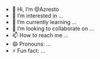 - 👋 Hi, I’m @Azresto
- 👀 I’m interested in ...
- 🌱 I’m currently learning ...
- 💞️ I’m looking to collaborate on ...
- 📫 How to reach me ...
- 😄 Pronouns: ...
- ⚡ Fun fact: ...

<!---
Azresto/Azresto is a ✨ special ✨ repository because its `README.md` (this file) appears on your GitHub profile.
You can click the Preview link to take a look at your changes.
--->
